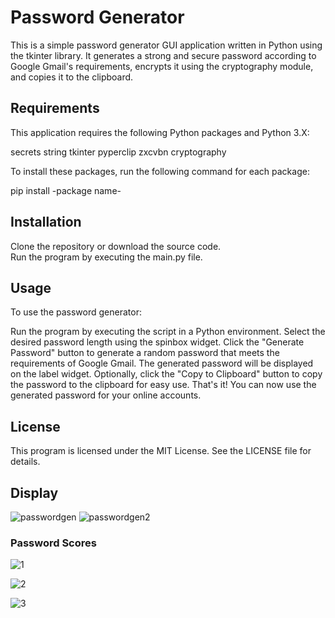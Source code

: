# Password Generator
This is a simple password generator GUI application written in Python using the tkinter library. It generates a strong and secure password according to Google Gmail's requirements, encrypts it using the cryptography module, and copies it to the clipboard.

## Requirements
This application requires the following Python packages and Python 3.X:

secrets
string
tkinter
pyperclip
zxcvbn
cryptography

To install these packages, run the following command for each package:

pip install -package name-

## Installation
Clone the repository or download the source code.  
Run the program by executing the main.py file.

## Usage
To use the password generator:

Run the program by executing the script in a Python environment.
Select the desired password length using the spinbox widget.
Click the "Generate Password" button to generate a random password that meets the requirements of Google Gmail.
The generated password will be displayed on the label widget.
Optionally, click the "Copy to Clipboard" button to copy the password to the clipboard for easy use.
That's it! You can now use the generated password for your online accounts.
## License
This program is licensed under the MIT License. See the LICENSE file for details.

## Display
![passwordgen](https://user-images.githubusercontent.com/82400181/225818795-c2ecc097-17fd-4aea-a890-2e3a83acb5f0.jpg)
![passwordgen2](https://user-images.githubusercontent.com/82400181/225818800-dd343c00-1223-4acf-81ac-fa10e1f121bf.jpg)

### Password Scores
![1](https://user-images.githubusercontent.com/82400181/226028791-52e4ef58-091e-463f-8d9c-377f18e52b15.jpg)


![2](https://user-images.githubusercontent.com/82400181/226028814-6f7719c4-64ec-4274-89a3-b81ecade162b.jpg)

![3](https://user-images.githubusercontent.com/82400181/226028826-1bec19fa-b5ba-459b-89c5-c011d4a4e20c.jpg)

